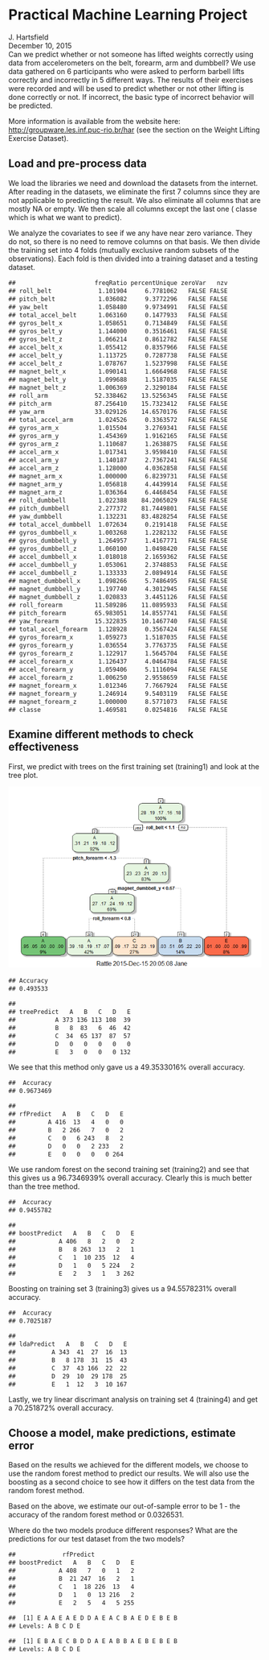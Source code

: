 # Practical Machine Learning Project
J. Hartsfield  
December 10, 2015  
Can we predict whether or not someone has lifted weights correctly using data from accelerometers on the belt, forearm, arm and dumbbell?  We use data gathered on 6 participants who were asked to perform barbell lifts correctly and incorrectly in 5 different ways.  The results of their exercises were recorded and will be used to predict whether or not other lifting is done correctly or not.  If incorrect, the basic type of incorrect behavior will be predicted.  

More information is available from the website here: http://groupware.les.inf.puc-rio.br/har (see the section on the Weight Lifting Exercise Dataset).

## Load and pre-process data

We load the libraries we need and download the datasets from the internet.  After reading in the datasets, we eliminate the first 7 columns since they are not applicable to predicting the result. We also eliminate all columns that are mostly NA or empty. We then scale all columns except the last one ( classe which is what we want to predict).

We analyze the covariates to see if we any have near zero variance.  They do not, so there is no need to remove columns on that basis. We then divide the training set into 4 folds (mutually exclusive random subsets of the observations).  Each fold is then divided into a training dataset and a testing dataset. 

```
##                      freqRatio percentUnique zeroVar   nzv
## roll_belt             1.101904     6.7781062   FALSE FALSE
## pitch_belt            1.036082     9.3772296   FALSE FALSE
## yaw_belt              1.058480     9.9734991   FALSE FALSE
## total_accel_belt      1.063160     0.1477933   FALSE FALSE
## gyros_belt_x          1.058651     0.7134849   FALSE FALSE
## gyros_belt_y          1.144000     0.3516461   FALSE FALSE
## gyros_belt_z          1.066214     0.8612782   FALSE FALSE
## accel_belt_x          1.055412     0.8357966   FALSE FALSE
## accel_belt_y          1.113725     0.7287738   FALSE FALSE
## accel_belt_z          1.078767     1.5237998   FALSE FALSE
## magnet_belt_x         1.090141     1.6664968   FALSE FALSE
## magnet_belt_y         1.099688     1.5187035   FALSE FALSE
## magnet_belt_z         1.006369     2.3290184   FALSE FALSE
## roll_arm             52.338462    13.5256345   FALSE FALSE
## pitch_arm            87.256410    15.7323412   FALSE FALSE
## yaw_arm              33.029126    14.6570176   FALSE FALSE
## total_accel_arm       1.024526     0.3363572   FALSE FALSE
## gyros_arm_x           1.015504     3.2769341   FALSE FALSE
## gyros_arm_y           1.454369     1.9162165   FALSE FALSE
## gyros_arm_z           1.110687     1.2638875   FALSE FALSE
## accel_arm_x           1.017341     3.9598410   FALSE FALSE
## accel_arm_y           1.140187     2.7367241   FALSE FALSE
## accel_arm_z           1.128000     4.0362858   FALSE FALSE
## magnet_arm_x          1.000000     6.8239731   FALSE FALSE
## magnet_arm_y          1.056818     4.4439914   FALSE FALSE
## magnet_arm_z          1.036364     6.4468454   FALSE FALSE
## roll_dumbbell         1.022388    84.2065029   FALSE FALSE
## pitch_dumbbell        2.277372    81.7449801   FALSE FALSE
## yaw_dumbbell          1.132231    83.4828254   FALSE FALSE
## total_accel_dumbbell  1.072634     0.2191418   FALSE FALSE
## gyros_dumbbell_x      1.003268     1.2282132   FALSE FALSE
## gyros_dumbbell_y      1.264957     1.4167771   FALSE FALSE
## gyros_dumbbell_z      1.060100     1.0498420   FALSE FALSE
## accel_dumbbell_x      1.018018     2.1659362   FALSE FALSE
## accel_dumbbell_y      1.053061     2.3748853   FALSE FALSE
## accel_dumbbell_z      1.133333     2.0894914   FALSE FALSE
## magnet_dumbbell_x     1.098266     5.7486495   FALSE FALSE
## magnet_dumbbell_y     1.197740     4.3012945   FALSE FALSE
## magnet_dumbbell_z     1.020833     3.4451126   FALSE FALSE
## roll_forearm         11.589286    11.0895933   FALSE FALSE
## pitch_forearm        65.983051    14.8557741   FALSE FALSE
## yaw_forearm          15.322835    10.1467740   FALSE FALSE
## total_accel_forearm   1.128928     0.3567424   FALSE FALSE
## gyros_forearm_x       1.059273     1.5187035   FALSE FALSE
## gyros_forearm_y       1.036554     3.7763735   FALSE FALSE
## gyros_forearm_z       1.122917     1.5645704   FALSE FALSE
## accel_forearm_x       1.126437     4.0464784   FALSE FALSE
## accel_forearm_y       1.059406     5.1116094   FALSE FALSE
## accel_forearm_z       1.006250     2.9558659   FALSE FALSE
## magnet_forearm_x      1.012346     7.7667924   FALSE FALSE
## magnet_forearm_y      1.246914     9.5403119   FALSE FALSE
## magnet_forearm_z      1.000000     8.5771073   FALSE FALSE
## classe                1.469581     0.0254816   FALSE FALSE
```

## Examine different methods to check effectiveness

First, we predict with trees on the first training set (training1) and look at the tree plot.  

![](index_files/figure-html/tree-1.png) 

```
## Accuracy 
## 0.493533
```

```
##            
## treePredict   A   B   C   D   E
##           A 373 136 113 108  39
##           B   8  83   6  46  42
##           C  34  65 137  87  57
##           D   0   0   0   0   0
##           E   3   0   0   0 132
```

We see that this method only gave us a 49.3533016% overall accuracy.


```
##  Accuracy 
## 0.9673469
```

```
##          
## rfPredict   A   B   C   D   E
##         A 416  13   4   0   0
##         B   2 266   7   0   2
##         C   0   6 243   8   2
##         D   0   0   2 233   2
##         E   0   0   0   0 264
```
We use random forest on the second training set (training2) and see that this gives us a 96.7346939% overall accuracy. Clearly this is much better than the tree method.


```
##  Accuracy 
## 0.9455782
```

```
##             
## boostPredict   A   B   C   D   E
##            A 406   8   2   0   2
##            B   8 263  13   2   1
##            C   1  10 235  12   4
##            D   1   0   5 224   2
##            E   2   3   1   3 262
```
Boosting on training set 3 (training3) gives us a  94.5578231% overall accuracy.



```
##  Accuracy 
## 0.7025187
```

```
##           
## ldaPredict   A   B   C   D   E
##          A 343  41  27  16  13
##          B   8 178  31  15  43
##          C  37  43 166  22  22
##          D  29  10  29 178  25
##          E   1  12   3  10 167
```
Lastly, we try linear discrimant analysis on training set 4 (training4) and get a 70.251872% overall accuracy.

## Choose a model, make predictions, estimate error

Based on the results we achieved for the different models, we choose to use the random forest method to predict our results.  We will also use the boosting as a second choice to see how it differs on the test data from the random forest method.  


Based on the above, we estimate our out-of-sample error to be 1 - the accuracy of the random forest method or 0.0326531. 

Where do the two models produce different responses? What are the predictions for our test dataset from the two models?


```
##             rfPredict
## boostPredict   A   B   C   D   E
##            A 408   7   0   1   2
##            B  21 247  16   2   1
##            C   1  18 226  13   4
##            D   1   0  13 216   2
##            E   2   5   4   5 255
```

```
##  [1] E A A E A E D D A E A C B A E D E B E B
## Levels: A B C D E
```

```
##  [1] E B A E C B D D A E A B B A E B E B E B
## Levels: A B C D E
```
